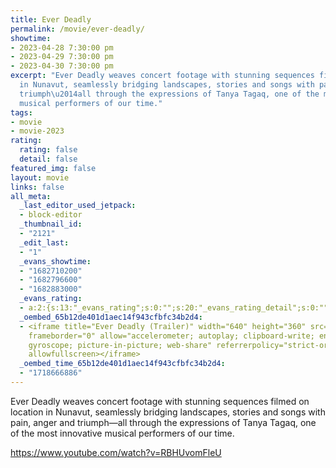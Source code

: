 ```yaml
---
title: Ever Deadly
permalink: /movie/ever-deadly/
showtime:
- 2023-04-28 7:30:00 pm
- 2023-04-29 7:30:00 pm
- 2023-04-30 7:30:00 pm
excerpt: "Ever Deadly weaves concert footage with stunning sequences filmed on location
  in Nunavut, seamlessly bridging landscapes, stories and songs with pain, anger and
  triumph\u2014all through the expressions of Tanya Tagaq, one of the most innovative
  musical performers of our time."
tags:
- movie
- movie-2023
rating:
  rating: false
  detail: false
featured_img: false
layout: movie
links: false
all_meta:
  _last_editor_used_jetpack:
  - block-editor
  _thumbnail_id:
  - "2121"
  _edit_last:
  - "1"
  _evans_showtime:
  - "1682710200"
  - "1682796600"
  - "1682883000"
  _evans_rating:
  - a:2:{s:13:"_evans_rating";s:0:"";s:20:"_evans_rating_detail";s:0:"";}
  _oembed_65b12de401d1aec14f943cfbfc34b2d4:
  - <iframe title="Ever Deadly (Trailer)" width="640" height="360" src="https://www.youtube.com/embed/RBHUvomFleU?feature=oembed"
    frameborder="0" allow="accelerometer; autoplay; clipboard-write; encrypted-media;
    gyroscope; picture-in-picture; web-share" referrerpolicy="strict-origin-when-cross-origin"
    allowfullscreen></iframe>
  _oembed_time_65b12de401d1aec14f943cfbfc34b2d4:
  - "1718666886"
---
```


Ever Deadly weaves concert footage with stunning sequences filmed on location in Nunavut, seamlessly bridging landscapes, stories and songs with pain, anger and triumph—all through the expressions of Tanya Tagaq, one of the most innovative musical performers of our time.

https://www.youtube.com/watch?v=RBHUvomFleU 